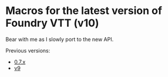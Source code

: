 # Macros for the latest version of Foundry VTT (v10)

Bear with me as I slowly port to the new API.

Previous versions:

* [0.7.x](https://github.com/trioderegion/fvtt-macros/tree/legacy/0.7.x)
* [v9](https://github.com/trioderegion/fvtt-macros/tree/legacy/v9)
